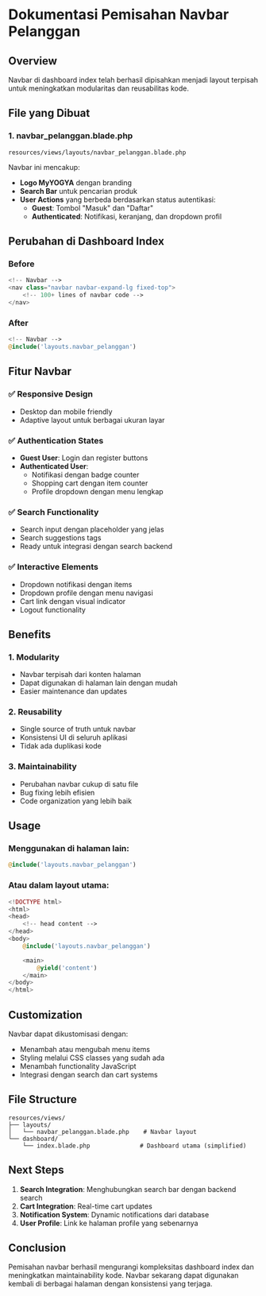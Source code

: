 # Dokumentasi Pemisahan Navbar Pelanggan

## Overview

Navbar di dashboard index telah berhasil dipisahkan menjadi layout terpisah untuk meningkatkan modularitas dan reusabilitas kode.

## File yang Dibuat

### 1. **navbar_pelanggan.blade.php**

```
resources/views/layouts/navbar_pelanggan.blade.php
```

Navbar ini mencakup:

-   **Logo MyYOGYA** dengan branding
-   **Search Bar** untuk pencarian produk
-   **User Actions** yang berbeda berdasarkan status autentikasi:
    -   **Guest**: Tombol "Masuk" dan "Daftar"
    -   **Authenticated**: Notifikasi, keranjang, dan dropdown profil

## Perubahan di Dashboard Index

### Before

```php
<!-- Navbar -->
<nav class="navbar navbar-expand-lg fixed-top">
    <!-- 100+ lines of navbar code -->
</nav>
```

### After

```php
<!-- Navbar -->
@include('layouts.navbar_pelanggan')
```

## Fitur Navbar

### ✅ **Responsive Design**

-   Desktop dan mobile friendly
-   Adaptive layout untuk berbagai ukuran layar

### ✅ **Authentication States**

-   **Guest User**: Login dan register buttons
-   **Authenticated User**:
    -   Notifikasi dengan badge counter
    -   Shopping cart dengan item counter
    -   Profile dropdown dengan menu lengkap

### ✅ **Search Functionality**

-   Search input dengan placeholder yang jelas
-   Search suggestions tags
-   Ready untuk integrasi dengan search backend

### ✅ **Interactive Elements**

-   Dropdown notifikasi dengan items
-   Dropdown profile dengan menu navigasi
-   Cart link dengan visual indicator
-   Logout functionality

## Benefits

### 1. **Modularity**

-   Navbar terpisah dari konten halaman
-   Dapat digunakan di halaman lain dengan mudah
-   Easier maintenance dan updates

### 2. **Reusability**

-   Single source of truth untuk navbar
-   Konsistensi UI di seluruh aplikasi
-   Tidak ada duplikasi kode

### 3. **Maintainability**

-   Perubahan navbar cukup di satu file
-   Bug fixing lebih efisien
-   Code organization yang lebih baik

## Usage

### Menggunakan di halaman lain:

```php
@include('layouts.navbar_pelanggan')
```

### Atau dalam layout utama:

```php
<!DOCTYPE html>
<html>
<head>
    <!-- head content -->
</head>
<body>
    @include('layouts.navbar_pelanggan')

    <main>
        @yield('content')
    </main>
</body>
</html>
```

## Customization

Navbar dapat dikustomisasi dengan:

-   Menambah atau mengubah menu items
-   Styling melalui CSS classes yang sudah ada
-   Menambah functionality JavaScript
-   Integrasi dengan search dan cart systems

## File Structure

```
resources/views/
├── layouts/
│   └── navbar_pelanggan.blade.php    # Navbar layout
└── dashboard/
    └── index.blade.php              # Dashboard utama (simplified)
```

## Next Steps

1. **Search Integration**: Menghubungkan search bar dengan backend search
2. **Cart Integration**: Real-time cart updates
3. **Notification System**: Dynamic notifications dari database
4. **User Profile**: Link ke halaman profile yang sebenarnya

## Conclusion

Pemisahan navbar berhasil mengurangi kompleksitas dashboard index dan meningkatkan maintainability kode. Navbar sekarang dapat digunakan kembali di berbagai halaman dengan konsistensi yang terjaga.

